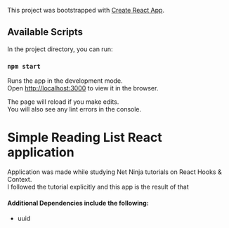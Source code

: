 This project was bootstrapped with [Create React App](https://github.com/facebook/create-react-app).

## Available Scripts

In the project directory, you can run:

### `npm start`

Runs the app in the development mode.<br />
Open [http://localhost:3000](http://localhost:3000) to view it in the browser.

The page will reload if you make edits.<br />
You will also see any lint errors in the console.


# Simple Reading List React application

Application was made while studying Net Ninja tutorials on React Hooks & Context.<br />
I followed the tutorial explicitly and this app is the result of that

#### Additional Dependencies include the following:

* uuid 
